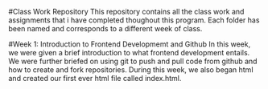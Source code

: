 #Class Work Repository
This repository contains all the class work and assignments that i have completed thoughout this program.
Each folder has been named and corresponds to a different week of class.

#Week 1: Introduction to Frontend Developmemt and Github
In this week, we were given a brief introduction to what frontend development entails.
We were further briefed on using git to push and pull code from github and how to create and fork repositories.
During this week, we also began html and created our first ever html file called index.html.
